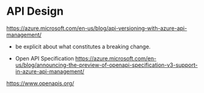 # API Design

https://azure.microsoft.com/en-us/blog/api-versioning-with-azure-api-management/

- be explicit about what constitutes a breaking change.


- Open API Specification
https://azure.microsoft.com/en-us/blog/announcing-the-preview-of-openapi-specification-v3-support-in-azure-api-management/

https://www.openapis.org/